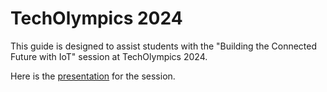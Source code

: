 # TechOlympics 2024

This guide is designed to assist students with the "Building the Connected Future with IoT" session at TechOlympics 2024.



Here is the [presentation](https://docs.google.com/presentation/d/1B0s1GWxGJs90X0qqKkggmbycxGw6E46TyPBw5wbtO-Q/edit?usp=sharing) for the session.

